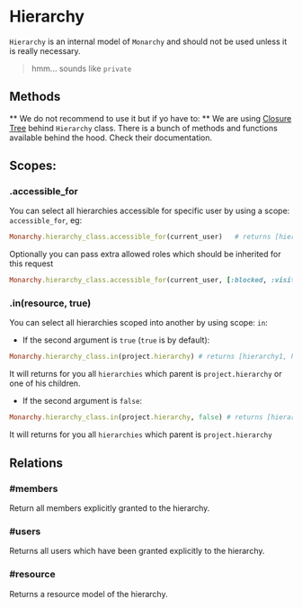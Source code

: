 # Hierarchy
`Hierarchy` is an internal model of `Monarchy` and should not be used unless it is really necessary.

> hmm... sounds like `private`

## Methods
** We do not recommend to use it but if yo have to: **
We are using [Closure Tree][e5c808aa] behind `Hierarchy` class. There is a bunch of methods and functions available behind the hood. Check their documentation.

  [e5c808aa]: https://github.com/mceachen/closure_tree "Closure Tree"

## Scopes:

### .accessible_for
You can select all hierarchies accessible for specific user by using a scope: `accessible_for`, eg:
``` ruby
Monarchy.hierarchy_class.accessible_for(current_user)   # returns [hierarchy1, hierarchy2, hierarchy5]
```
Optionally you can pass extra allowed roles which should be inherited for this request
``` ruby
Monarchy.hierarchy_class.accessible_for(current_user, [:blocked, :visitors])   # returns [hierarchy1, hierarchy2, hierarchy5, hierarchy6]
```

### .in(resource, true)
You can select all hierarchies scoped into another by using scope: `in`:

- If the second argument is `true` (`true` is by default):
``` ruby
Monarchy.hierarchy_class.in(project.hierarchy) # returns [hierarchy1, hierarchy2, hierarchy5]
```
It will returns for you all `hierarchies` which parent is `project.hierarchy` or one of his children.

- If the second argument is `false`:
``` ruby
Monarchy.hierarchy_class.in(project.hierarchy, false) # returns [hierarchy1, hierarchy2]
```
It will returns for you all `hierarchies` which parent is `project.hierarchy`


## Relations

### #members
Return all members explicitly granted to the hierarchy.

### #users
Returns all users which have been granted explicitly to the hierarchy.

### #resource
Returns a resource model of the hierarchy.
